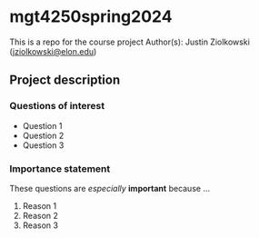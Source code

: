 # mgt4250spring2024
This is a repo for the course project
Author(s): Justin Ziolkowski (jziolkowski@elon.edu)

## Project description
### Questions of interest
- Question 1
- Question 2
- Question 3
### Importance statement
These questions are *especially* **important** because ...
1. Reason 1
2. Reason 2
3. Reason 3
